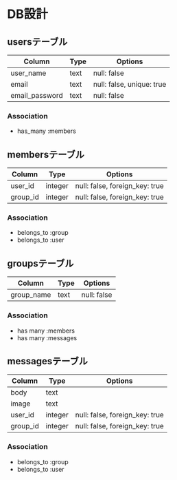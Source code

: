 # DB設計

## usersテーブル

|Column|Type|Options|
|------|----|-------|
|user_name|text|null: false|
|email|text|null: false, unique: true|
|email_password|text|null: false|

### Association
- has_many :members

## membersテーブル

|Column|Type|Options|
|------|----|-------|
|user_id|integer|null: false, foreign_key: true|
|group_id|integer|null: false, foreign_key: true|

### Association
- belongs_to :group
- belongs_to :user

## groupsテーブル

|Column|Type|Options|
|------|----|-------|
|group_name|text|null: false|

### Association
- has many :members
- has many :messages

## messagesテーブル

|Column|Type|Options|
|------|----|-------|
|body|text||
|image|text||
|user_id|integer|null: false, foreign_key: true|
|group_id|integer|null: false, foreign_key: true|

### Association
- belongs_to :group
- belongs_to :user


